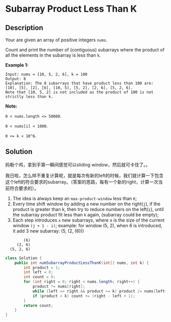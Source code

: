 # Subarray Product Less Than K

## Description

Your are given an array of positive integers `nums`.

Count and print the number of \(contiguous\) subarrays where the product of all the elements in the subarray is less than `k`.

**Example 1:**

```text
Input: nums = [10, 5, 2, 6], k = 100
Output: 8
Explanation: The 8 subarrays that have product less than 100 are: [10], [5], [2], [6], [10, 5], [5, 2], [2, 6], [5, 2, 6].
Note that [10, 5, 2] is not included as the product of 100 is not strictly less than k.
```

**Note:**

`0 < nums.length <= 50000`.

`0 < nums[i] < 1000`.

`0 <= k < 10^6`.

## Solution

妈勒个鸡，拿到手第一瞬间感觉可以sliding window，然后就可卡住了。。

我日啦，怎么样不重复计算呢，就是每次有新的left的时候，我们就计算一下包含这个left的符合要求的subarray。（答案的思路，每有一个新的right，计算一次当前符合要求的）。

1. The idea is always keep an `max-product-window` less than `K`;
2. Every time shift window by adding a new number on the right\(`j`\), if the product is greater than k, then try to reduce numbers on the left\(`i`\), until the subarray product fit less than `k` again, \(subarray could be empty\);
3. Each step introduces `x` new subarrays, where x is the size of the current window `(j + 1 - i)`; example: for window \(5, 2\), when 6 is introduced, it add 3 new subarray: \(5, \(2, \(6\)\)\)

```text
        (6)
     (2, 6)
  (5, 2, 6)
```

```java
class Solution {
    public int numSubarrayProductLessThanK(int[] nums, int k) {
        int product = 1;
        int left = 0;
        int count = 0;
        for (int right = 0; right < nums.length; right++) {
            product *= nums[right];
            while (left <= right && product >= k) product /= nums[left++];
            if (product < k) count += (right - left + 1);
        }
        return count;
    }
}
```

